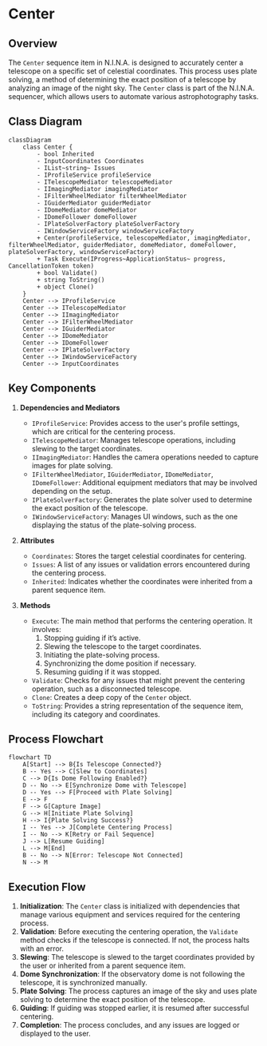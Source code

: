 # Center

## Overview

The `Center` sequence item in N.I.N.A. is designed to accurately center a telescope on a specific set of celestial coordinates. This process uses plate solving, a method of determining the exact position of a telescope by analyzing an image of the night sky. The `Center` class is part of the N.I.N.A. sequencer, which allows users to automate various astrophotography tasks.

## Class Diagram

```mermaid
classDiagram
    class Center {
        - bool Inherited
        - InputCoordinates Coordinates
        - IList~string~ Issues
        - IProfileService profileService
        - ITelescopeMediator telescopeMediator
        - IImagingMediator imagingMediator
        - IFilterWheelMediator filterWheelMediator
        - IGuiderMediator guiderMediator
        - IDomeMediator domeMediator
        - IDomeFollower domeFollower
        - IPlateSolverFactory plateSolverFactory
        - IWindowServiceFactory windowServiceFactory
        + Center(profileService, telescopeMediator, imagingMediator, filterWheelMediator, guiderMediator, domeMediator, domeFollower, plateSolverFactory, windowServiceFactory)
        + Task Execute(IProgress~ApplicationStatus~ progress, CancellationToken token)
        + bool Validate()
        + string ToString()
        + object Clone()
    }
    Center --> IProfileService
    Center --> ITelescopeMediator
    Center --> IImagingMediator
    Center --> IFilterWheelMediator
    Center --> IGuiderMediator
    Center --> IDomeMediator
    Center --> IDomeFollower
    Center --> IPlateSolverFactory
    Center --> IWindowServiceFactory
    Center --> InputCoordinates
```

## Key Components

1. **Dependencies and Mediators**

   - `IProfileService`: Provides access to the user's profile settings, which are critical for the centering process.
   - `ITelescopeMediator`: Manages telescope operations, including slewing to the target coordinates.
   - `IImagingMediator`: Handles the camera operations needed to capture images for plate solving.
   - `IFilterWheelMediator`, `IGuiderMediator`, `IDomeMediator`, `IDomeFollower`: Additional equipment mediators that may be involved depending on the setup.
   - `IPlateSolverFactory`: Generates the plate solver used to determine the exact position of the telescope.
   - `IWindowServiceFactory`: Manages UI windows, such as the one displaying the status of the plate-solving process.

2. **Attributes**

   - `Coordinates`: Stores the target celestial coordinates for centering.
   - `Issues`: A list of any issues or validation errors encountered during the centering process.
   - `Inherited`: Indicates whether the coordinates were inherited from a parent sequence item.

3. **Methods**
   - `Execute`: The main method that performs the centering operation. It involves:
     1. Stopping guiding if it’s active.
     2. Slewing the telescope to the target coordinates.
     3. Initiating the plate-solving process.
     4. Synchronizing the dome position if necessary.
     5. Resuming guiding if it was stopped.
   - `Validate`: Checks for any issues that might prevent the centering operation, such as a disconnected telescope.
   - `Clone`: Creates a deep copy of the `Center` object.
   - `ToString`: Provides a string representation of the sequence item, including its category and coordinates.

## Process Flowchart

```mermaid
flowchart TD
    A[Start] --> B{Is Telescope Connected?}
    B -- Yes --> C[Slew to Coordinates]
    C --> D{Is Dome Following Enabled?}
    D -- No --> E[Synchronize Dome with Telescope]
    D -- Yes --> F[Proceed with Plate Solving]
    E --> F
    F --> G[Capture Image]
    G --> H[Initiate Plate Solving]
    H --> I{Plate Solving Success?}
    I -- Yes --> J[Complete Centering Process]
    I -- No --> K[Retry or Fail Sequence]
    J --> L[Resume Guiding]
    L --> M[End]
    B -- No --> N[Error: Telescope Not Connected]
    N --> M
```

## Execution Flow

1. **Initialization**: The `Center` class is initialized with dependencies that manage various equipment and services required for the centering process.
2. **Validation**: Before executing the centering operation, the `Validate` method checks if the telescope is connected. If not, the process halts with an error.
3. **Slewing**: The telescope is slewed to the target coordinates provided by the user or inherited from a parent sequence item.
4. **Dome Synchronization**: If the observatory dome is not following the telescope, it is synchronized manually.
5. **Plate Solving**: The process captures an image of the sky and uses plate solving to determine the exact position of the telescope.
6. **Guiding**: If guiding was stopped earlier, it is resumed after successful centering.
7. **Completion**: The process concludes, and any issues are logged or displayed to the user.
